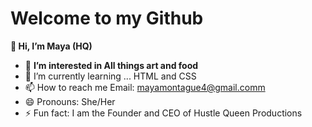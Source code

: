 # Welcome to my Github
**👋 Hi, I’m Maya (HQ)**
- 👀 **I’m interested in All things art and food**
- 🌱 I’m currently learning ... HTML and CSS
- 📫 How to reach me Email: mayamontague4@gmail.comm 
- 😄 Pronouns: She/Her
- ⚡ Fun fact: I am the Founder and CEO of Hustle Queen Productions

<!---
hturayam11/hturayam11 is a ✨ special ✨ repository because its `README.md` (this file) appears on your GitHub profile.
You can click the Preview link to take a look at your changes.
--->
